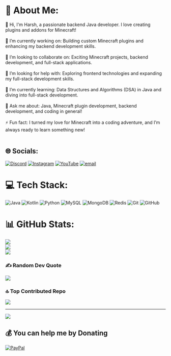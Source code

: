 # 💫 About Me:
👋 Hi, I'm Harsh, a passionate backend Java developer. I love creating plugins and addons for Minecraft!<br><br>🔭 I’m currently working on: Building custom Minecraft plugins and enhancing my backend development skills.<br><br>👯 I’m looking to collaborate on: Exciting Minecraft projects, backend development, and full-stack applications.<br><br>🤝 I’m looking for help with: Exploring frontend technologies and expanding my full-stack development skills.<br><br>🌱 I’m currently learning: Data Structures and Algorithms (DSA) in Java and diving into full-stack development.<br><br>💬 Ask me about: Java, Minecraft plugin development, backend development, and coding in general!<br><br>⚡ Fun fact: I turned my love for Minecraft into a coding adventure, and I’m always ready to learn something new!<br><br>


## 🌐 Socials:
[![Discord](https://img.shields.io/badge/Discord-%237289DA.svg?logo=discord&logoColor=white)](https://discord.gg/https://discord.gg/eZtggJCzrS) [![Instagram](https://img.shields.io/badge/Instagram-%23E4405F.svg?logo=Instagram&logoColor=white)](https://instagram.com/https://www.instagram.com/harshizop/) [![YouTube](https://img.shields.io/badge/YouTube-%23FF0000.svg?logo=YouTube&logoColor=white)](https://youtube.com/@UCA8aoCr2E4C3f_Tq_-tYWzQ) [![email](https://img.shields.io/badge/Email-D14836?logo=gmail&logoColor=white)](mailto:harhshu333@gmail.com) 

# 💻 Tech Stack:
![Java](https://img.shields.io/badge/java-%23ED8B00.svg?style=for-the-badge&logo=openjdk&logoColor=white) ![Kotlin](https://img.shields.io/badge/kotlin-%237F52FF.svg?style=for-the-badge&logo=kotlin&logoColor=white) ![Python](https://img.shields.io/badge/python-3670A0?style=for-the-badge&logo=python&logoColor=ffdd54) ![MySQL](https://img.shields.io/badge/mysql-4479A1.svg?style=for-the-badge&logo=mysql&logoColor=white) ![MongoDB](https://img.shields.io/badge/MongoDB-%234ea94b.svg?style=for-the-badge&logo=mongodb&logoColor=white) ![Redis](https://img.shields.io/badge/redis-%23DD0031.svg?style=for-the-badge&logo=redis&logoColor=white) ![Git](https://img.shields.io/badge/git-%23F05033.svg?style=for-the-badge&logo=git&logoColor=white) ![GitHub](https://img.shields.io/badge/github-%23121011.svg?style=for-the-badge&logo=github&logoColor=white)
# 📊 GitHub Stats:
![](https://github-readme-stats.vercel.app/api?username=WhoHarsh-14&theme=dark&hide_border=false&include_all_commits=true&count_private=true)<br/>
![](https://nirzak-streak-stats.vercel.app/?user=WhoHarsh-14&theme=dark&hide_border=false)<br/>
![](https://github-readme-stats.vercel.app/api/top-langs/?username=WhoHarsh-14&theme=dark&hide_border=false&include_all_commits=true&count_private=true&layout=compact)

### ✍️ Random Dev Quote
![](https://quotes-github-readme.vercel.app/api?type=horizontal&theme=radical)

### 🔝 Top Contributed Repo
![](https://github-contributor-stats.vercel.app/api?username=WhoHarsh-14&limit=5&theme=darcula&combine_all_yearly_contributions=true)

---
[![](https://visitcount.itsvg.in/api?id=WhoHarsh-14&icon=0&color=0)](https://visitcount.itsvg.in)

  ## 💰 You can help me by Donating
  [![PayPal](https://img.shields.io/badge/PayPal-00457C?style=for-the-badge&logo=paypal&logoColor=white)](https://paypal.me/https://paypal.me/whevilharsh) 

  
<!-- Proudly created with GPRM ( https://gprm.itsvg.in ) -->
